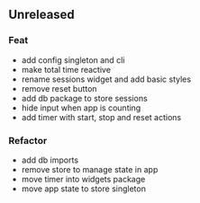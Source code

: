 ## Unreleased

### Feat

- add config singleton and cli
- make total time reactive
- rename sessions widget and add basic styles
- remove reset button
- add db package to store sessions
- hide input when app is counting
- add timer with start, stop and reset actions

### Refactor

- add db imports
- remove store to manage state in app
- move timer into widgets package
- move app state to store singleton
